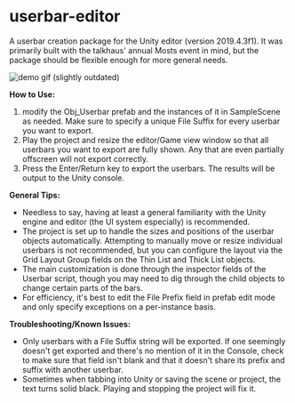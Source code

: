 # userbar-editor
A userbar creation package for the Unity editor (version 2019.4.3f1).  It was primarily built with the talkhaus' annual Mosts event in mind, but the package should be flexible enough for more general needs.

![demo gif (slightly outdated)](https://cdn.discordapp.com/attachments/583710218316415009/757856258329149540/userbarTool.gif)

**How to Use:** 
1. modify the Obj_Userbar prefab and the instances of it in SampleScene as needed.  Make sure to specify a unique File Suffix for every userbar you want to export.
2. Play the project and resize the editor/Game view window so that all userbars you want to export are fully shown. Any that are even partially offscreen will not export correctly.
3. Press the Enter/Return key to export the userbars. The results will be output to the Unity console.


**General Tips:**
- Needless to say, having at least a general familiarity with the Unity engine and editor (the UI system especially) is recommended.
- The project is set up to handle the sizes and positions of the userbar objects automatically.  Attempting to manually move or resize individual userbars is not recommended, but you can configure the layout via the Grid Layout Group fields on the Thin List and Thick List objects.
- The main customization is done through the inspector fields of the Userbar script, though you may need to dig through the child objects to change certain parts of the bars.
- For efficiency, it's best to edit the File Prefix field in prefab edit mode and only specify exceptions on a per-instance basis.


**Troubleshooting/Known Issues:**
- Only userbars with a File Suffix string will be exported. If one seemingly doesn't get exported and there's no mention of it in the Console, check to make sure that field isn't blank and that it doesn't share its prefix and suffix with another userbar.
- Sometimes when tabbing into Unity or saving the scene or project, the text turns solid black.  Playing and stopping the project will fix it.
